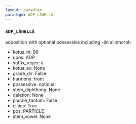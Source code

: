 ```yaml
---
layout: paradigm
paradigm: ADP_LÄHELLÄ
---
```

### ` ADP_LÄHELLÄ `

adposition with optional possessive including -än allomorph
* kotus_tn: 99
* upos: ADP
* suffix_regex: ä
* kotus_av: None
* grade_dir: False
* harmony: front
* possessive: optional
* stem_diphthong: None
* deletion: None
* plurale_tantum: False
* clitics: True
* pos: PARTICLE
* stem_vowel: None
